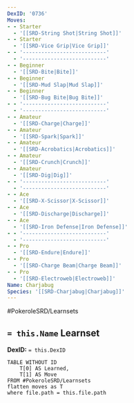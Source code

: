 ```yaml
---
DexID: '0736'
Moves:
- - Starter
  - '[[SRD-String Shot|String Shot]]'
- - Starter
  - '[[SRD-Vice Grip|Vice Grip]]'
- - '---------------------------'
  - '---------------------------'
- - Beginner
  - '[[SRD-Bite|Bite]]'
- - Beginner
  - '[[SRD-Mud Slap|Mud Slap]]'
- - Beginner
  - '[[SRD-Bug Bite|Bug Bite]]'
- - '---------------------------'
  - '---------------------------'
- - Amateur
  - '[[SRD-Charge|Charge]]'
- - Amateur
  - '[[SRD-Spark|Spark]]'
- - Amateur
  - '[[SRD-Acrobatics|Acrobatics]]'
- - Amateur
  - '[[SRD-Crunch|Crunch]]'
- - Amateur
  - '[[SRD-Dig|Dig]]'
- - '---------------------------'
  - '---------------------------'
- - Ace
  - '[[SRD-X-Scissor|X-Scissor]]'
- - Ace
  - '[[SRD-Discharge|Discharge]]'
- - Ace
  - '[[SRD-Iron Defense|Iron Defense]]'
- - '---------------------------'
  - '---------------------------'
- - Pro
  - '[[SRD-Endure|Endure]]'
- - Pro
  - '[[SRD-Charge Beam|Charge Beam]]'
- - Pro
  - '[[SRD-Electroweb|Electroweb]]'
Name: Charjabug
Species: '[[SRD-Charjabug|Charjabug]]'
---
```


#PokeroleSRD/Learnsets

## `= this.Name` Learnset

**DexID:** `= this.DexID`

```dataview
TABLE WITHOUT ID
    T[0] AS Learned,
    T[1] AS Move
FROM #PokeroleSRD/Learnsets
flatten moves as T
where file.path = this.file.path
```
